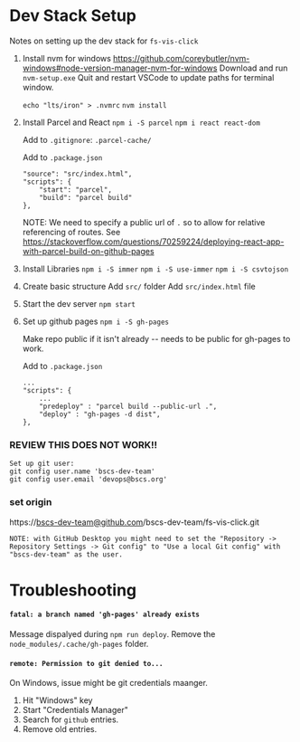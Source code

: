 # Dev Stack Setup

Notes on setting up the dev stack for `fs-vis-click`

1. Install nvm for windows
    https://github.com/coreybutler/nvm-windows#node-version-manager-nvm-for-windows
    Download and run `nvm-setup.exe`
    Quit and restart VSCode to update paths for terminal window.

    `echo "lts/iron" > .nvmrc`
    `nvm install`

2. Install Parcel and React
    `npm i -S parcel`
    `npm i react react-dom`

    Add to `.gitignore`:
        `.parcel-cache/`

    Add to `.package.json`
    ```
    "source": "src/index.html",
    "scripts": {
        "start": "parcel",
        "build": "parcel build"
    },
    ```
    NOTE: We need to specify a public url of `.`
    so to allow for relative referencing of routes.
    See https://stackoverflow.com/questions/70259224/deploying-react-app-with-parcel-build-on-github-pages

3. Install Libraries
    `npm i -S immer`
    `npm i -S use-immer`
    `npm i -S csvtojson`

4. Create basic structure
    Add `src/` folder
    Add `src/index.html` file

5. Start the dev server
    `npm start`


6. Set up github pages
    `npm i -S gh-pages`

    Make repo public if it isn't already -- needs to be public for gh-pages to work.

    Add to `.package.json`
    ```
    ...
    "scripts": {
        ...
        "predeploy" : "parcel build --public-url .",
        "deploy" : "gh-pages -d dist",
    },
    ```


### REVIEW THIS DOES NOT WORK!!    
    Set up git user:
    git config user.name 'bscs-dev-team'
    git config user.email 'devops@bscs.org'

### set origin
https://bscs-dev-team@github.com/bscs-dev-team/fs-vis-click.git

    NOTE: with GitHub Desktop you might need to set the "Repository -> Repository Settings -> Git config" to "Use a local Git config" with "bscs-dev-team" as the user.


    
# Troubleshooting


#### `fatal: a branch named 'gh-pages' already exists`
Message dispalyed during `npm run deploy`.
Remove the `node_modules/.cache/gh-pages` folder.


#### `remote: Permission to git denied to...`
On Windows, issue might be git credentials maanger.
1. Hit "Windows" key
2. Start "Credentials Manager"
3. Search for `github` entries.
4. Remove old entries.
